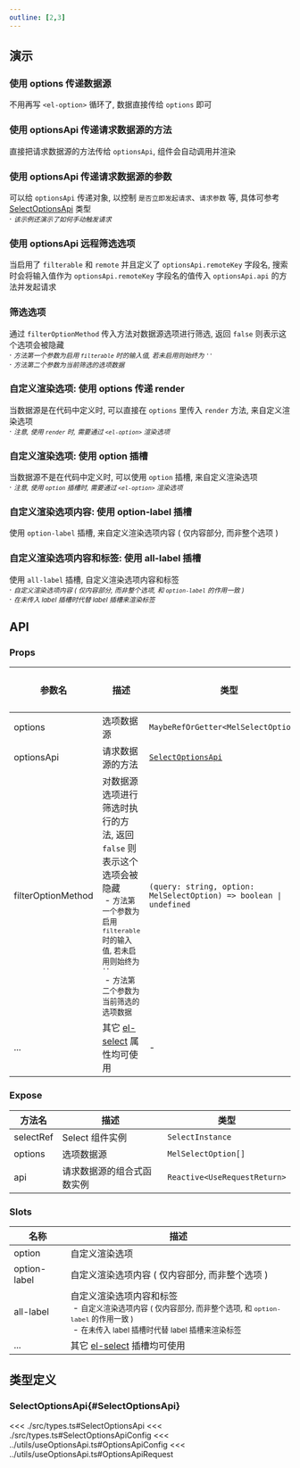 ```yaml
---
outline: [2,3]
---
```


## 演示

### 使用 options 传递数据源

不用再写 `<el-option>` 循环了, 数据直接传给 `options` 即可

### 使用 optionsApi 传递请求数据源的方法

直接把请求数据源的方法传给 `optionsApi`, 组件会自动调用并渲染

### 使用 optionsApi 传递请求数据源的参数

可以给 `optionsApi` 传递对象, 以控制 `是否立即发起请求`、`请求参数` 等, 具体可参考 [SelectOptionsApi](#SelectOptionsApi) 类型<br>
· <small>*该示例还演示了如何手动触发请求*</small>

### 使用 optionsApi 远程筛选选项

当启用了 `filterable` 和 `remote` 并且定义了 `optionsApi.remoteKey` 字段名, 搜索时会将输入值作为 `optionsApi.remoteKey` 字段名的值传入 `optionsApi.api` 的方法并发起请求

### 筛选选项

通过 `filterOptionMethod` 传入方法对数据源选项进行筛选, 返回 `false` 则表示这个选项会被隐藏<br>
· <small>*方法第一个参数为启用 `filterable` 时的输入值, 若未启用则始终为 `''`*</small><br>
· <small>*方法第二个参数为当前筛选的选项数据*</small>

### 自定义渲染选项: 使用 options 传递 render

当数据源是在代码中定义时, 可以直接在 `options` 里传入 `render` 方法, 来自定义渲染选项<br>
· <small c-red>*注意, 使用 `render` 时, 需要通过 `<el-option>` 渲染选项*</small>

### 自定义渲染选项: 使用 option 插槽

当数据源不是在代码中定义时, 可以使用 `option` 插槽, 来自定义渲染选项<br>
· <small c-red>*注意, 使用 `option` 插槽时, 需要通过 `<el-option>` 渲染选项*</small>

### 自定义渲染选项内容: 使用 option-label 插槽

使用 `option-label` 插槽, 来自定义渲染选项内容 ( 仅内容部分, 而非整个选项 )

### 自定义渲染选项内容和标签: 使用 all-label 插槽

使用 `all-label` 插槽, 自定义渲染选项内容和标签<br>
· <small>*自定义渲染选项内容 ( 仅内容部分, 而非整个选项, 和 `option-label` 的作用一致 )*</small><br>
· <small>*在未传入 label 插槽时代替 label 插槽来渲染标签*</small>

## API

### Props

| 参数名 | 描述 | 类型 | 默认值 |
| --- | --- | --- | --- |
| options | 选项数据源 | `MaybeRefOrGetter<MelSelectOption[]>` | - |
| optionsApi | 请求数据源的方法 | [`SelectOptionsApi`](#SelectOptionsApi) | - |
| filterOptionMethod | 对数据源选项进行筛选时执行的方法, 返回 `false` 则表示这个选项会被隐藏<br>&nbsp;- <small>方法第一个参数为启用 `filterable` 时的输入值, 若未启用则始终为 `''`</small><br>&nbsp;- <small>方法第二个参数为当前筛选的选项数据</small> | `(query: string, option: MelSelectOption) => boolean \| undefined` | - |
| ... | 其它 [el-select](https://element-plus.org/zh-CN/component/select.html#select-attributes) 属性均可使用 | - | - |

### Expose

| 方法名 | 描述 | 类型 |
| --- | --- | --- |
| selectRef | Select 组件实例 | `SelectInstance` |
| options | 选项数据源 | `MelSelectOption[]` |
| api | 请求数据源的组合式函数实例 | `Reactive<UseRequestReturn>` |

### Slots

| 名称 | 描述 |
| --- | --- |
| option | 自定义渲染选项 |
| option-label | 自定义渲染选项内容 ( 仅内容部分, 而非整个选项 ) |
| all-label | 自定义渲染选项内容和标签<br>&nbsp;- <small>自定义渲染选项内容 ( 仅内容部分, 而非整个选项, 和 `option-label` 的作用一致 )</small><br>&nbsp;- <small>在未传入 label 插槽时代替 label 插槽来渲染标签</small> |
| ... | 其它 [el-select](https://element-plus.org/zh-CN/component/select.html#select-slots) 插槽均可使用 |

## 类型定义

### SelectOptionsApi{#SelectOptionsApi}

<<< ./src/types.ts#SelectOptionsApi
<<< ./src/types.ts#SelectOptionsApiConfig
<<< ../utils/useOptionsApi.ts#OptionsApiConfig
<<< ../utils/useOptionsApi.ts#OptionsApiRequest
